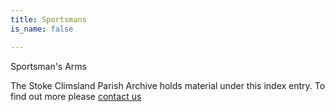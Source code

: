 ```yaml
---
title: Sportsmans
is_name: false

---
```


Sportsman's Arms


The Stoke Climsland Parish Archive holds material under this index entry. To find out more please [contact us](/contact/)
